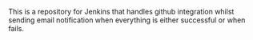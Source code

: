 This is a repository for Jenkins that handles github integration whilst sending email notification when everything is either successful or when fails.
